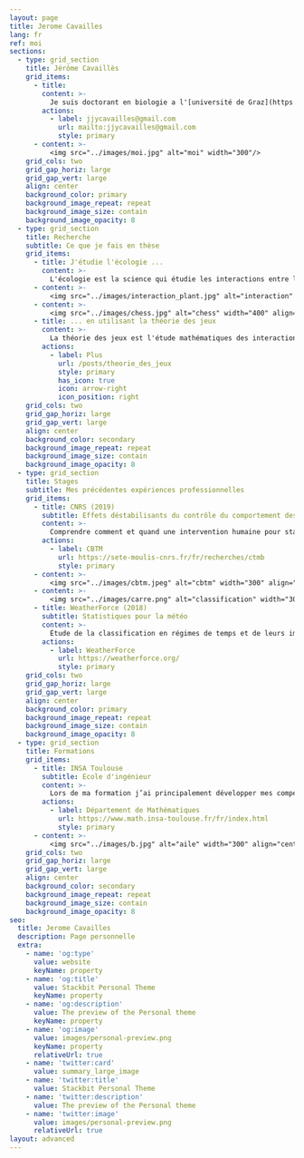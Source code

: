```yaml
---
layout: page
title: Jerome Cavailles
lang: fr
ref: moi
sections:
  - type: grid_section
    title: Jérôme Cavaillès
    grid_items:
      - title: 
        content: >-
          Je suis doctorant en biologie a l'[université de Graz](https://www.uni-graz.at/en/). De façon générale, je cherche à comprendre comment des systèmes (êtres vivants, écosystèmes, civilisations, cerveau etc...) se structurent pour faire face à des changements environnementaux. Mon but ultime est de développer une théorie transdisciplinaire de la résilience des systèmes.
        actions:
          - label: jjycavailles@gmail.com
            url: mailto:jjycavailles@gmail.com
            style: primary
      - content: >-
          <img src="../images/moi.jpg" alt="moi" width="300"/>
    grid_cols: two
    grid_gap_horiz: large
    grid_gap_vert: large
    align: center
    background_color: primary
    background_image_repeat: repeat
    background_image_size: contain
    background_image_opacity: 8
  - type: grid_section
    title: Recherche
    subtitle: Ce que je fais en thèse
    grid_items:
      - title: J'étudie l'écologie ...
        content: >-
          L'écologie est la science qui étudie les interactions entre les êtres vivants. Je m'intéresse particulièrement à l'organisation des individus face à des changements environnementaux.
      - content: >-
          <img src="../images/interaction_plant.jpg" alt="interaction" width="400" align="left"> 
      - content: >-
          <img src="../images/chess.jpg" alt="chess" width="400" align="right"> 
      - title: ... en utilisant la théorie des jeux
        content: >-
          La théorie des jeux est l'étude mathématiques des interactions stratégiques entre différents agents. En ce qui me concerne, les agents sont des plantes, des animaux ou d’autres organismes vivants. Cependant, la théorie des jeux peut également être utilisée pour modéliser les interactions entre les humains, les institutions, les ordinateurs, etc...
        actions:
          - label: Plus
            url: /posts/theorie_des_jeux
            style: primary
            has_icon: true
            icon: arrow-right
            icon_position: right
    grid_cols: two
    grid_gap_horiz: large
    grid_gap_vert: large
    align: center
    background_color: secondary
    background_image_repeat: repeat
    background_image_size: contain
    background_image_opacity: 8
  - type: grid_section
    title: Stages
    subtitle: Mes précédentes expériences professionnelles
    grid_items:
      - title: CNRS (2019)
        subtitle: Effets déstabilisants du contrôle du comportement des écosystèmes
        content: >-
          Comprendre comment et quand une intervention humaine pour stabiliser la dynamique d’un écosystème peut conduire à un écosystème plus fragile. En particulier, explorer si minimiser communément les mesures de stabilité utilisées (telles que la variabilité temporelle) peuvent augmenter les risques d’événements extrêmes, comme un effondrement de l’écosystème.
        actions:
          - label: CBTM
            url: https://sete-moulis-cnrs.fr/fr/recherches/ctmb
            style: primary
      - content: >-
          <img src="../images/cbtm.jpeg" alt="cbtm" width="300" align="left"> 
      - content: >-
          <img src="../images/carre.png" alt="classification" width="300" align="right"> 
      - title: WeatherForce (2018)
        subtitle: Statistiques pour la météo
        content: >-
          Étude de la classification en régimes de temps et de leurs impacts pour des utilisations métiers. Développement des outils dédiés à la classification d’une journée. Évaluation de leur impacts sur des variables utilisateurs.
        actions:
          - label: WeatherForce
            url: https://weatherforce.org/
            style: primary
    grid_cols: two
    grid_gap_horiz: large
    grid_gap_vert: large
    align: center
    background_color: primary
    background_image_repeat: repeat
    background_image_size: contain
    background_image_opacity: 8
  - type: grid_section
    title: Formations
    grid_items:
      - title: INSA Toulouse
        subtitle: Ecole d'ingénieur
        content: >-
          Lors de ma formation j’ai principalement développer mes compétences dans les domaines de la modélisation, de la simulation et de l’optimisation. A droite, on peut voir une simulation effectue en cours de mécaniques des fluides. On peut voir la sous pression au dessus d’une aile d’avion.
        actions:
          - label: Département de Mathématiques
            url: https://www.math.insa-toulouse.fr/fr/index.html
            style: primary
      - content: >-
          <img src="../images/b.jpg" alt="aile" width="300" align="center"/>
    grid_cols: two
    grid_gap_horiz: large
    grid_gap_vert: large
    align: center
    background_color: secondary
    background_image_repeat: repeat
    background_image_size: contain
    background_image_opacity: 8
seo:
  title: Jerome Cavailles
  description: Page personnelle
  extra:
    - name: 'og:type'
      value: website
      keyName: property
    - name: 'og:title'
      value: Stackbit Personal Theme
      keyName: property
    - name: 'og:description'
      value: The preview of the Personal theme
      keyName: property
    - name: 'og:image'
      value: images/personal-preview.png
      keyName: property
      relativeUrl: true
    - name: 'twitter:card'
      value: summary_large_image
    - name: 'twitter:title'
      value: Stackbit Personal Theme
    - name: 'twitter:description'
      value: The preview of the Personal theme
    - name: 'twitter:image'
      value: images/personal-preview.png
      relativeUrl: true
layout: advanced
---
```

